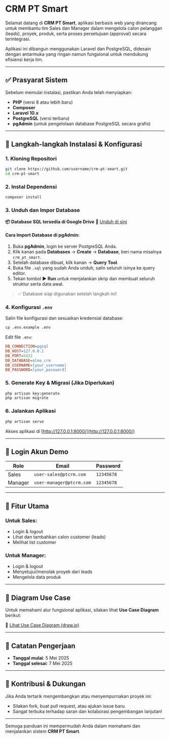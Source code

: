 # **CRM PT Smart**

Selamat datang di **CRM PT Smart**, aplikasi berbasis web yang dirancang untuk membantu tim Sales dan Manager dalam mengelola calon pelanggan (leads), proyek, produk, serta proses persetujuan (approval) secara terintegrasi.

Aplikasi ini dibangun menggunakan Laravel dan PostgreSQL, didesain dengan antarmuka yang ringan namun fungsional untuk mendukung efisiensi kerja tim.

---

## ✅ **Prasyarat Sistem**

Sebelum memulai instalasi, pastikan Anda telah menyiapkan:

* **PHP** (versi 8 atau lebih baru)
* **Composer**
* **Laravel 10.x**
* **PostgreSQL** (versi terbaru)
* **pgAdmin** (untuk pengelolaan database PostgreSQL secara grafis)

---

## 🚀 **Langkah-langkah Instalasi & Konfigurasi**

### 1. **Kloning Repositori**

```bash
git clone https://github.com/username/crm-pt-smart.git
cd crm-pt-smart
```

### 2. **Instal Dependensi**

```bash
composer install
```

### 3. **Unduh dan Impor Database**

**📦 Database SQL tersedia di Google Drive**
🔗 [Unduh di sini](https://drive.google.com/drive/folders/1a5hptpBRGVJRERax1JUD18U20WzFiVrN?usp=sharing)

#### Cara Import Database di pgAdmin:

1. Buka **pgAdmin**, login ke server PostgreSQL Anda.
2. Klik kanan pada **Databases** → **Create** → **Database**, beri nama misalnya `crm_pt_smart`.
3. Setelah database dibuat, klik kanan → **Query Tool**.
4. Buka file `.sql` yang sudah Anda unduh, salin seluruh isinya ke query editor.
5. Tekan tombol **▶ Run** untuk menjalankan skrip dan membuat seluruh struktur serta data awal.

> ✅ Database siap digunakan setelah langkah ini!

### 4. **Konfigurasi `.env`**

Salin file konfigurasi dan sesuaikan kredensial database:

```bash
cp .env.example .env
```

Edit file `.env`:

```ini
DB_CONNECTION=pgsql
DB_HOST=127.0.0.1
DB_PORT=5432
DB_DATABASE=alma_crm
DB_USERNAME=[your_username]
DB_PASSWORD=[your_password]
```

### 5. **Generate Key & Migrasi (Jika Diperlukan)**

```bash
php artisan key:generate
php artisan migrate
```

### 6. **Jalankan Aplikasi**

```bash
php artisan serve
```

Akses aplikasi di [http://127.0.0.1:8000/](http://127.0.0.1:8000/)

---

## 🔐 **Login Akun Demo**

| Role    | Email                    | Password   |
| ------- | ------------------------ | ---------- |
| Sales   | `user-sales@ptcrm.com`   | `12345678` |
| Manager | `user-manager@ptcrm.com` | `12345678` |

---

## 📌 **Fitur Utama**

### Untuk **Sales**:

* Login & logout
* Lihat dan tambahkan calon customer (leads)
* Melihat list customer

### Untuk **Manager**:

* Login & logout
* Menyetujui/menolak proyek dari leads
* Mengelola data produk

---

## 🧩 **Diagram Use Case**

Untuk memahami alur fungsional aplikasi, silakan lihat **Use Case Diagram** berikut:

🔗 [Lihat Use Case Diagram (draw.io)](https://viewer.diagrams.net/?tags=%7B%7D&lightbox=1&highlight=0000ff&edit=_blank&layers=1&nav=1&title=Use%20Case%20Diagram%20CRM%20PT.%20Smart.drawio&dark=auto#R%3Cmxfile%3E%3Cdiagram%20name%3D%22Page-1%22%20id%3D%22B6BeEDAqxDx5YN3n8M2i%22%3E7ZpdU6MwFIZ%2FTS%2FdKZ8tl7Xa3ZnVGWe6O6uXKUSIBsKkwbb%2B%2Bg0lfCXUVrZC3Xqj5BAOyZsnycmhA2Marr9TEAe3xIN4oA%2B99cC4Gui6o1v8b2rYZAbbNjODT5GXmbTSMEevUBiHwpogDy5rFRkhmKG4bnRJFEGX1WyAUrKqV3skuP7WGPhQMcxdgFXrH%2BSxILOOrWFp%2FwGRH%2BRv1obiTgjyysKwDIBHVhWTcT0wppQQll2F6ynEqXa5Ltlzsx13i4ZRGLFDHrBmyfD1Mb6ILy9Gz4u583vyNLsQXl4ATkSH57zrS9Fitsll4I2P08skxBOXETowLl8gZYgLdQMWEN%2BRJWKIRLzKgjBGwkqFCUZ%2BeoORmFsDFmJe0PglSRhGEZwWQzfkRtEg%2Fixc7%2BypVujHuYMkhIxueJX8AUNILpjT8zFZlSOYVwkqg2cLGxDM%2BIXnUlZ%2BIZR9h8q6ovItiDg59HPrbGsnprOh6HxDfBQpKnNXfP3ghctVgBicx8BN76z4ClZX7ggiGVZdpJGq0bhBI%2FOjNDIVjX6BcAECbsMQeOrU71Is3bTqRGmqWpreIJf1UXJZilw%2FISYYpN2ixEv4fOpTMFM7NcFsdQ6iALAUL7RM%2F7nJkq9bDWtfp7NS2iJMp2%2FdRm%2BC9gR7Bk0WzDD7FmysCKYKFHmTNAbkpYhEsC4KJUnkQU9sh1wGurmvFh7SwjcrL16tqzevNrVtFHpKFCkJy9tFEurC%2FbEYA9SH7I16RvNAVQbCemMcKMSAoZd6c5sGR7zhjqCIVWIrZwcHuYusm%2BKpajgqOSp2uHzlciRHmQ6Koy0rRbfb4%2BOcKz5mr%2FjIo25ILg7Fx7DrjopzV0f45Pvs%2BfFj98qPFE3zAKjl8jOWAgDL6pYf9eR9FH603vjRP8X29d%2BsP%2BpZ90z4sfrkx3ZkfvR2%2FJhmz%2FyoeYAz4Wd0Wvw47fixxrKjjvcvNTFyJvz0Gv8o%2FJh2y%2FXHls9xHfOj5okGug3CNHOB2XZkqyUUuTjxYGH0a1VEScKvApucIi9y5zhNql8C99nf8jglOM2557hWACYxjDLLDKU93dLngWWwRbgB6DVi9yXCvPRQuVPSnBY28iSoHQK07qaAeeAU2B%2FCafZxeJdWuSLD9K%2FZBsXRR%2BOupve%2BcG9c8zvE3To53A35eCJHhQcfT6R9QtM65r0pO%2FvFu1jey7CmY%2BJHBxK%2FP0d4NOJ3fUN%2BN%2FEjXSLe7Jb4poTybuLhmnHYPhHwLeFtM1GOCLx9IPD7D4XHAl4b1YE35Q9kBwMvf8KUHbUGnhfLnyVl1cvfdhnXfwE%3D%3C%2Fdiagram%3E%3C%2Fmxfile%3E)

---

## 📅 **Catatan Pengerjaan**

* **Tanggal mulai**: 5 Mei 2025
* **Tanggal selesai**: 7 Mei 2025

---

## 🤝 **Kontribusi & Dukungan**

Jika Anda tertarik mengembangkan atau menyempurnakan proyek ini:

* Silakan fork, buat pull request, atau ajukan issue baru.
* Sangat terbuka terhadap saran dan kolaborasi pengembangan lanjutan!

---

Semoga panduan ini mempermudah Anda dalam memahami dan menjalankan sistem **CRM PT Smart**.
